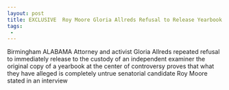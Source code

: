 ```yaml
---
layout: post
title: EXCLUSIVE  Roy Moore Gloria Allreds Refusal to Release Yearbook Proves Allegations Are Completely Untrue
tags:
 -
---
```

Birmingham ALABAMA  Attorney and activist Gloria Allreds repeated refusal to immediately release to the custody of an independent examiner the original copy of a yearbook at the center of controversy proves that what they have alleged is completely untrue senatorial candidate Roy Moore stated in an interview
